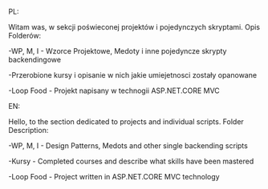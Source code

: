 PL:

Witam was, w sekcji poświeconej projektów i pojedynczych skryptami. Opis Folderów:

-WP, M, I - Wzorce Projektowe, Medoty i inne pojedyncze skrypty backendingowe

-Przerobione kursy i opisanie w nich jakie umiejetnosci zostały opanowane

-Loop Food - Projekt napisany w technogii ASP.NET.CORE MVC


EN:

Hello, to the section dedicated to projects and individual scripts. Folder Description:

-WP, M, I - Design Patterns, Medots and other single backending scripts

-Kursy - Completed courses and describe what skills have been mastered

-Loop Food - Project written in ASP.NET.CORE MVC technology
